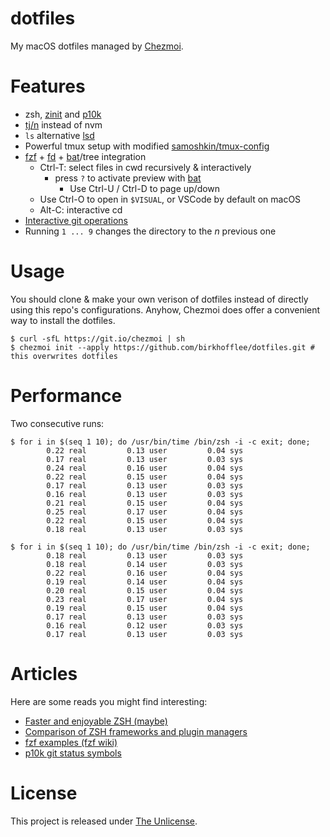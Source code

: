 # dotfiles

My macOS dotfiles managed by [Chezmoi](https://github.com/twpayne/chezmoi).  

# Features

* zsh, [zinit](https://github.com/zdharma/zinit) and [p10k](https://github.com/romkatv/powerlevel10k)
* [tj/n](https://github.com/tj/n) instead of nvm
* `ls` alternative [lsd](https://github.com/Peltoche/lsd)
* Powerful tmux setup with modified [samoshkin/tmux-config](https://github.com/samoshkin/tmux-config)
* [fzf](https://github.com/junegunn/fzf#fuzzy-completion-for-bash-and-zsh) + [fd](https://github.com/sharkdp/fd) + [bat](https://github.com/sharkdp/bat)/tree integration
  * Ctrl-T: select files in cwd recursively & interactively
    * press `?` to activate preview with [bat](https://github.com/sharkdp/bat)
      * Use Ctrl-U / Ctrl-D to page up/down
  * Use Ctrl-O to open in `$VISUAL`, or VSCode by default on macOS
  * Alt-C: interactive cd
* [Interactive git operations](https://github.com/wfxr/forgit#-features)
* Running `1 ... 9` changes the directory to the *n* previous one

# Usage

You should clone & make your own verison of dotfiles instead of directly using
this repo's configurations. Anyhow, Chezmoi does offer a convenient way to
install the dotfiles.

```console
$ curl -sfL https://git.io/chezmoi | sh
$ chezmoi init --apply https://github.com/birkhofflee/dotfiles.git # this overwrites dotfiles
```

# Performance

Two consecutive runs:

```shell
$ for i in $(seq 1 10); do /usr/bin/time /bin/zsh -i -c exit; done;
        0.22 real         0.13 user         0.04 sys
        0.17 real         0.13 user         0.03 sys
        0.24 real         0.16 user         0.04 sys
        0.22 real         0.15 user         0.04 sys
        0.17 real         0.13 user         0.03 sys
        0.16 real         0.13 user         0.03 sys
        0.21 real         0.15 user         0.04 sys
        0.25 real         0.17 user         0.04 sys
        0.22 real         0.15 user         0.04 sys
        0.18 real         0.13 user         0.03 sys

$ for i in $(seq 1 10); do /usr/bin/time /bin/zsh -i -c exit; done;
        0.18 real         0.13 user         0.03 sys
        0.18 real         0.14 user         0.03 sys
        0.22 real         0.16 user         0.04 sys
        0.19 real         0.14 user         0.04 sys
        0.20 real         0.15 user         0.04 sys
        0.23 real         0.17 user         0.04 sys
        0.19 real         0.15 user         0.04 sys
        0.17 real         0.13 user         0.03 sys
        0.16 real         0.12 user         0.03 sys
        0.17 real         0.13 user         0.03 sys
```

# Articles

Here are some reads you might find interesting:

* [Faster and enjoyable ZSH (maybe)](https://htr3n.github.io/2018/07/faster-zsh/)
* [Comparison of ZSH frameworks and plugin managers](https://gist.github.com/laggardkernel/4a4c4986ccdcaf47b91e8227f9868ded)
* [fzf examples (fzf wiki)](https://github.com/junegunn/fzf/wiki/examples)
* [p10k git status symbols](https://github.com/romkatv/powerlevel10k#what-do-different-symbols-in-git-status-mean)

# License

This project is released under [The Unlicense](LICENSE).

